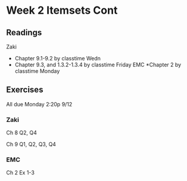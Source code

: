 # Week 2 Itemsets Cont

## Readings
Zaki
  * Chapter 9.1-9.2 by classtime Wedn
  * Chapter 9.3, and 1.3.2-1.3.4 by classtime Friday
EMC 
  *Chapter 2 by classtime Monday

## Exercises
All due Monday 2:20p 9/12

### Zaki
Ch 8 Q2, Q4

Ch 9 Q1, Q2, Q3, Q4

### EMC
Ch 2 Ex 1-3